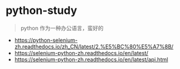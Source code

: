 # python-study
> python 作为一种办公语言，蛮好的

- https://python-selenium-zh.readthedocs.io/zh_CN/latest/2.%E5%BC%80%E5%A7%8B/
- https://selenium-python-zh.readthedocs.io/en/latest/
- https://selenium-python-zh.readthedocs.io/en/latest/api.html